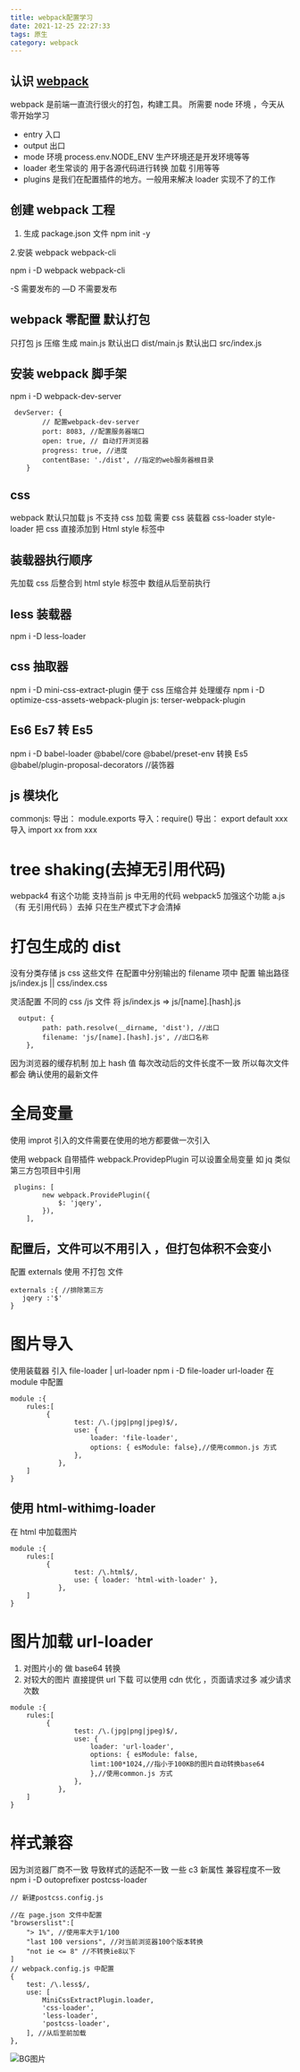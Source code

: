 ```yaml
---
title: webpack配置学习
date: 2021-12-25 22:27:33
tags: 原生
category: webpack
---
```


## 认识 [webpack](https://webpack.docschina.org/)

webpack 是前端一直流行很火的打包，构建工具。 所需要 node 环境 ，今天从零开始学习

-   entry 入口
-   output 出口
-   mode 环境 process.env.NODE_ENV 生产环境还是开发环境等等
-   loader 老生常谈的 用于各源代码进行转换 加载 引用等等
-   plugins 是我们在配置插件的地方。一般用来解决 loader 实现不了的工作

## 创建 webpack 工程

1. 生成 package.json 文件
   npm init -y

2.安装 webpack webpack-cli

npm i -D webpack webpack-cli

-S 需要发布的
—D 不需要发布

## webpack 零配置 默认打包

只打包 js 压缩 生成 main.js
默认出口 dist/main.js
默认出口 src/index.js

## 安装 webpack 脚手架

npm i -D webpack-dev-server

```
 devServer: {
        // 配置webpack-dev-server
        port: 8083, //配置服务器端口
        open: true, // 自动打开浏览器
        progress: true, //进度
        contentBase: './dist', //指定的web服务器根目录
    }
```

## css

webpack 默认只加载 js 不支持 css 加载
需要 css 装载器 css-loader style-loader 把 css 直接添加到 Html style 标签中

## 装载器执行顺序

先加载 css 后整合到 html style 标签中 数组从后至前执行

## less 装载器

npm i -D less-loader

## css 抽取器

npm i -D mini-css-extract-plugin
便于 css 压缩合并 处理缓存
npm i -D optimize-css-assets-webpack-plugin
js: terser-webpack-plugin

## Es6 Es7 转 Es5

npm i -D babel-loader
@babel/core
@babel/preset-env 转换 Es5
@babel/plugin-proposal-decorators //装饰器

## js 模块化

commonjs:
导出： module.exports 导入：require()
导出： export default xxx 导入 import xx from xxx

# tree shaking(去掉无引用代码)

webpack4 有这个功能 支持当前 js 中无用的代码
webpack5 加强这个功能
a.js （有 无引用代码 ）去掉
只在生产模式下才会清掉

# 打包生成的 dist

没有分类存储 js css 这些文件
在配置中分别输出的 filename 项中 配置 输出路径 js/index.js || css/index.css

灵活配置 不同的 css /js 文件 将 js/index.js => js/[name].[hash].js

```
  output: {
        path: path.resolve(__dirname, 'dist'), //出口
        filename: 'js/[name].[hash].js', //出口名称
    },
```

因为浏览器的缓存机制 加上 hash 值 每次改动后的文件长度不一致 所以每次文件都会 确认使用的最新文件

# 全局变量

使用 improt 引入的文件需要在使用的地方都要做一次引入

使用 webpack 自带插件 webpack.ProvidepPlugin 可以设置全局变量
如 jq 类似第三方包项目中引用

```
 plugins: [
        new webpack.ProvidePlugin({
            $: 'jqery',
        }),
    ],
```

## 配置后，文件可以不用引入 ，但打包体积不会变小

配置 externals 使用 不打包 文件

```
externals :{ //排除第三方
   jqery :'$'
}
```

# 图片导入

使用装载器 引入 file-loader | url-loader
npm i -D file-loader url-loader
在 module 中配置

```
module :{
    rules:[
         {
                test: /\.(jpg|png|jpeg)$/,
                use: {
                    loader: 'file-loader',
                    options: { esModule: false},//使用common.js 方式
                },
            },
    ]
}
```

## 使用 html-withimg-loader

在 html 中加载图片

```
module :{
    rules:[
         {
                test: /\.html$/,
                use: { loader: 'html-with-loader' },
            },
    ]
}
```

# 图片加载 url-loader

1. 对图片小的 做 base64 转换
2. 对较大的图片 直接提供 url 下载 可以使用 cdn 优化 ，页面请求过多 减少请求次数

```
module :{
    rules:[
         {
                test: /\.(jpg|png|jpeg)$/,
                use: {
                    loader: 'url-loader',
                    options: { esModule: false,
                    limt:100*1024,//指小于100KB的图片自动转换base64
                    },//使用common.js 方式
                },
            },
    ]
}
```

# 样式兼容

因为浏览器厂商不一致 导致样式的适配不一致
一些 c3 新属性 兼容程度不一致  
npm i -D outoprefixer postcss-loader

```
// 新建postcss.config.js

//在 page.json 文件中配置
"browserslist":[
    "> 1%", //使用率大于1/100
    "last 100 versions", //对当前浏览器100个版本转换
    "not ie <= 8" //不转换ie8以下
]
// webpack.config.js 中配置
{
    test: /\.less$/,
    use: [
        MiniCssExtractPlugin.loader,
        'css-loader',
        'less-loader',
        'postcss-loader',
    ], //从后至前加载
},
```

![BG图片](/img/1.jpg)
